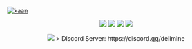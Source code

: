 [![kaan](https://cdn.discordapp.com/attachments/835120017288200213/866905084263661568/20210720_074833.jpg)](https://discord.gg/delimine)
<p align="center">
   <a href="https://discord.com/users/837022535266336819" target"blank_"><img src="https://img.shields.io/badge/discord%20-111111.svg?&style=for-the-badge&logo=discord&logoColor=white"></a>
   <a href="https://open.spotify.com/user/kulkanerdenet" target"blank_"><img src="https://img.shields.io/badge/Spotify%20-111111.svg?&style=for-the-badge&logo=spotify&logoColor=white"></a>
   <a href="https://www.youtube.com/c/kaanxd" target"blank_"><img src="https://img.shields.io/badge/youtube%20-111111.svg?&style=for-the-badge&logo=youtube&logoColor=white"></a>
   <a href="https://github.com/zkaanstrqfe" target"blank_"><img src="https://img.shields.io/badge/GitHub%20-111111.svg?&style=for-the-badge&logo=github&logoColor=white"></a>
<div align="center">
<img src="https://lanyard-profile-readme.vercel.app/api/837022535266336819">
> Discord Server: https://discord.gg/delimine
